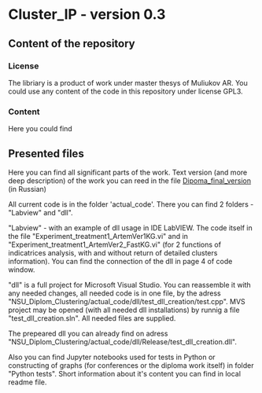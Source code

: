 # Cluster_IP - version 0.3

## Content of the repository

### License
The libriary is a product of work under master thesys of Muliukov AR. You could use any content of the code in this repository under license GPL3.

### Content

Here you could find

## Presented files

Here you can find all significant parts of the work. Text version (and more deep description) of the work you can reed in the file [Dipoma_final_version](Dipoma_final_version.pdf) (in Russian)

All current code is in the folder 'actual_code'. There you can find 2 folders - "Labview" and "dll". 

"Labview" - with an example of dll usage in IDE LabVIEW. 
The code itself in the file "Experiment_treatment1_ArtemVer1KG.vi" and in "Experiment_treatment1_ArtemVer2_FastKG.vi" (for 2 functions of indicatrices analysis, with and without return of detailed clusters information).
You can find the connection of the dll in page 4 of code window.

"dll" is a full project for Microsoft Visual Studio. You can reassemble it with any needed changes, all needed code is in one file, 
by the adress "NSU_Diplom_Clustering/actual_code/dll/test_dll_creation/test.cpp". MVS project may be opened (with all needed dll installations) by runnig a file "test_dll_creation.sln". All needed files are supplied.

The prepeared dll you can already find on adress "NSU_Diplom_Clustering/actual_code/dll/Release/test_dll_creation.dll".


Also you can find Jupyter notebooks used for tests in Python or constructing of graphs (for conferences or the diploma work itself) in folder "Python tests". Short information about it's content you can find in local readme file.
